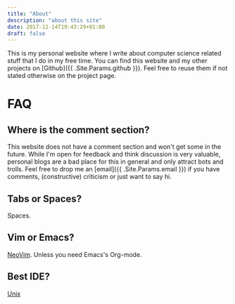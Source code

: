 ```yaml
---
title: "About"
description: "about this site"
date: 2017-12-14T19:43:29+01:00
draft: false
---
```


This is my personal website where I write about computer science related stuff
that I do in my free time.
You can find this website and my other projects on
[Github]({{ .Site.Params.github }}). Feel free to reuse them if not stated
otherwise on the project page.

# FAQ

## Where is the comment section?
This website does not have a comment section and won't get some in the future.
While I'm open for feedback and think discussion is very valuable, personal
blogs are a bad place for this in general and only attract bots and trolls.
Feel free to drop me an [email]({{ .Site.Params.email }}) if you have comments,
(constructive) criticism or just want to say hi.

## Tabs or Spaces?
Spaces.

## Vim or Emacs?
[NeoVim](https://neovim.io/). Unless you need Emacs's Org-mode.

## Best IDE?
[Unix](https://sanctum.geek.nz/arabesque/series/unix-as-ide/)

